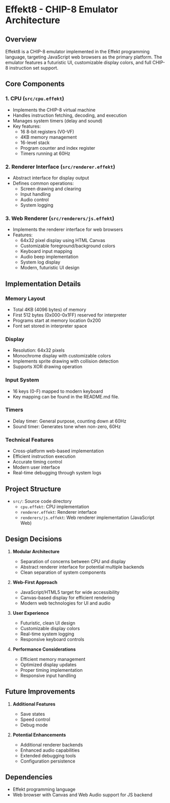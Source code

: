 # Effekt8 - CHIP-8 Emulator Architecture

## Overview

Effekt8 is a CHIP-8 emulator implemented in the Effekt programming language, targeting JavaScript web browsers as the primary platform. The emulator features a futuristic UI, customizable display colors, and full CHIP-8 instruction set support.

## Core Components

### 1. CPU (`src/cpu.effekt`)

- Implements the CHIP-8 virtual machine
- Handles instruction fetching, decoding, and execution
- Manages system timers (delay and sound)
- Key features:
  - 16 8-bit registers (V0-VF)
  - 4KB memory management
  - 16-level stack
  - Program counter and index register
  - Timers running at 60Hz

### 2. Renderer Interface (`src/renderer.effekt`)

- Abstract interface for display output
- Defines common operations:
  - Screen drawing and clearing
  - Input handling
  - Audio control
  - System logging

### 3. Web Renderer (`src/renderers/js.effekt`)

- Implements the renderer interface for web browsers
- Features:
  - 64x32 pixel display using HTML Canvas
  - Customizable foreground/background colors
  - Keyboard input mapping
  - Audio beep implementation
  - System log display
  - Modern, futuristic UI design

## Implementation Details

### Memory Layout

- Total 4KB (4096 bytes) of memory
- First 512 bytes (0x000-0x1FF) reserved for interpreter
- Programs start at memory location 0x200
- Font set stored in interpreter space

### Display

- Resolution: 64x32 pixels
- Monochrome display with customizable colors
- Implements sprite drawing with collision detection
- Supports XOR drawing operation

### Input System

- 16 keys (0-F) mapped to modern keyboard
- Key mapping can be found in the README.md file.

### Timers

- Delay timer: General purpose, counting down at 60Hz
- Sound timer: Generates tone when non-zero, 60Hz

### Technical Features

- Cross-platform web-based implementation
- Efficient instruction execution
- Accurate timing control
- Modern user interface
- Real-time debugging through system logs

## Project Structure

- `src/`: Source code directory
  - `cpu.effekt`: CPU implementation
  - `renderer.effekt`: Renderer interface
  - `renderers/js.effekt`: Web renderer implementation (JavaScript Web)

## Design Decisions

1. **Modular Architecture**

   - Separation of concerns between CPU and display
   - Abstract renderer interface for potential multiple backends
   - Clean separation of system components

2. **Web-First Approach**

   - JavaScript/HTML5 target for wide accessibility
   - Canvas-based display for efficient rendering
   - Modern web technologies for UI and audio

3. **User Experience**

   - Futuristic, clean UI design
   - Customizable display colors
   - Real-time system logging
   - Responsive keyboard controls

4. **Performance Considerations**
   - Efficient memory management
   - Optimized display updates
   - Proper timing implementation
   - Responsive input handling

## Future Improvements

1. **Additional Features**

   - Save states
   - Speed control
   - Debug mode

2. **Potential Enhancements**
   - Additional renderer backends
   - Enhanced audio capabilities
   - Extended debugging tools
   - Configuration persistence

## Dependencies

- Effekt programming language
- Web browser with Canvas and Web Audio support for JS backend
